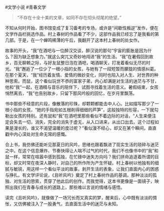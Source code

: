 #文学小说 #青春文学

> “不存在十全十美的文章，如同不存在彻头彻尾的绝望。” 

不知从何时开始，图书馆变成了复习备考的专场，或许是“间歇性叛逆”发作，便在文学作品栏挑选作品。村上春树的作品看了不少，这部作品我已经忘了是我看的第几部。于是，在一个蝉鸣稀薄的午后，我翻开了这本村上春树的处女作。

故事的开头，“我”在酒吧与一位醉汉交谈，醉汉说的那句“宇宙的膨胀是因为什么？因为缺乏想象力。”就这么突兀又奇妙地闯进“我”的生活。“我”在暑假回到故乡，百无聊赖之际，与好友鼠整日泡在酒吧，喝酒聊天，打发着看似无尽的时光。“我”邂逅了一位少了一根小指的女孩，与她有了一段短暂而朦胧的情感纠葛。在那个夏天，“我”经历着友情、爱情的微妙变化，同时也陷入对人生、对世界的种种思索。而鼠，这个看似玩世不恭的富家子弟，内心却满是对生活的迷茫与不甘，他和“我”一起，在酒精与音乐的陪伴下，试图寻找着生活的意义。暑假结束，女孩悄然离去，“我”也告别故乡，只留下那风吟般的回忆，在岁月里飘荡。

书中那些不经意的片段，像散落的珍珠，却颗颗都能击中人心。比如描写那少了一根小指的女孩，“她的手指宛如五根削得细细的芦笋”，这般独特的形容，一下就勾勒出女孩的特别。还有鼠和“我”在酒吧里那些看似不着边际的对话，“人生来便注定会失去一切，消失，完全的消失于虚无，从入口进来，从出口出去。这个过程如果是漫长的，谁又不渴望温暖的度过呢？”看似漫不经心，却又在某个瞬间，直直戳中内心深处对生命无常的感慨。

合上书，我仿佛还能听见那夏日的风吟，思绪也跟着飘进了现实生活的琐碎与迷茫之中。在这个信息爆炸、节奏快得让人喘不过气的时代，我们不也像书中的“我”和鼠一样，常常在喧嚣中感到孤独，在忙碌中迷失方向吗？我们拼命追逐着所谓的目标，却又时常在夜深人静时，对自己的所作所为产生怀疑。村上春树以他独有的细腻与敏锐，用这样一个看似平淡的故事，剥开生活的表象，让我们直面内心的困惑与挣扎。有文学评论说，《且听风吟》奠定了村上春树作品的基调，那种淡淡的孤独、对生活的思索，贯穿了他此后的创作。而我觉得，这本书更像是一面镜子，映照出我们在青春与成长的道路上，那些难以言说的情绪与感悟。

读完《且听风吟》，就像做了一场冗长而又真实的梦，醒来后，心中既有淡淡的惆怅，又仿佛被注入了一股勇气，去直面生活中的迷茫与未知。
